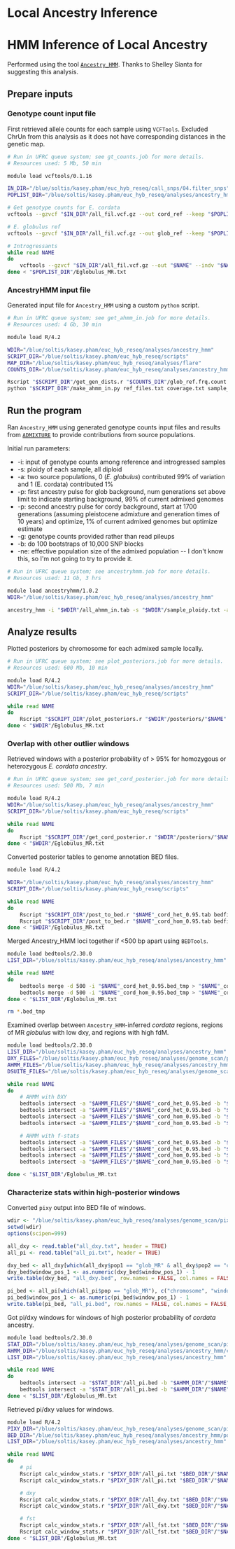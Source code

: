 # Local Ancestry Inference
# HMM Inference of Local Ancestry
Performed using the tool [`Ancestry_HMM`](https://github.com/russcd/Ancestry_HMM). Thanks to Shelley Sianta for suggesting this analysis.

## Prepare inputs
### Genotype count input file

First retrieved allele counts for each sample using `VCFTools`. Excluded ChrUn from this analysis as it does not have corresponding distances in the genetic map.

```bash
# Run in UFRC queue system; see gt_counts.job for more details.
# Resources used: 5 Mb, 50 min

module load vcftools/0.1.16 

IN_DIR="/blue/soltis/kasey.pham/euc_hyb_reseq/call_snps/04.filter_snps"
POPLIST_DIR="/blue/soltis/kasey.pham/euc_hyb_reseq/analyses/ancestry_hmm"

# Get genotype counts for E. cordata
vcftools --gzvcf "$IN_DIR"/all_fil.vcf.gz --out cord_ref --keep "$POPLIST_DIR"/Ecordata.txt --min-alleles 1 --max-alleles 2 --not-chr ChrUn --counts

# E. globulus ref
vcftools --gzvcf "$IN_DIR"/all_fil.vcf.gz --out glob_ref --keep "$POPLIST_DIR"/Eglobulus_ref.txt --min-alleles 1 --max-alleles 2 --not-chr ChrUn --counts

# Introgressants
while read NAME
do
    vcftools --gzvcf "$IN_DIR"/all_fil.vcf.gz --out "$NAME" --indv "$NAME" --min-alleles 1 --max-alleles 2 --not-chr ChrUn --counts
done < "$POPLIST_DIR"/Eglobulus_MR.txt
```

### AncestryHMM input file
Generated input file for `Ancestry_HMM` using a custom `python` script.

```bash
# Run in UFRC queue system; see get_ahmm_in.job for more details.
# Resources used: 4 Gb, 30 min

module load R/4.2

WDIR="/blue/soltis/kasey.pham/euc_hyb_reseq/analyses/ancestry_hmm"
SCRIPT_DIR="/blue/soltis/kasey.pham/euc_hyb_reseq/scripts"
MAP_DIR="/blue/soltis/kasey.pham/euc_hyb_reseq/analyses/flare"
COUNTS_DIR="/blue/soltis/kasey.pham/euc_hyb_reseq/analyses/ancestry_hmm/gt_counts"

Rscript "$SCRIPT_DIR"/get_gen_dists.r "$COUNTS_DIR"/glob_ref.frq.count "$MAP_DIR"/1060_LH_F2_manual_copy.map gen_dists.tab
python "$SCRIPT_DIR"/make_ahmm_in.py ref_files.txt coverage.txt sample_files.txt gen_dists.tab all_ahmm_in.tab
```

## Run the program
Ran `Ancestry_HMM` using generated genotype counts input files and results from [`ADMIXTURE`](https://github.com/kaseykhanhpham/eucalyptus-hybrid-resequencing/tree/main/05.analyses/wg_ADMIXTURE) to provide contributions from source populations.

Initial run parameters:
* -i: input of genotype counts among reference and introgressed samples
* -s: ploidy of each sample, all diploid
* -a: two source populations, 0 (_E. globulus_) contributed 99% of variation and 1 (E. cordata) contributed 1%
* -p: first ancestry pulse for glob background, num generations set above limit to indicate starting background, 99% of current admixed genomes 
* -p: second ancestry pulse for cordy background, start at 1700 generations (assuming pleistocene admixture and generation times of 10 years) and optimize, 1% of current admixed genomes but optimize estimate
* -g: genotype counts provided rather than read pileups
* -b: do 100 bootstraps of 10,000 SNP blocks
* -ne: effective population size of the admixed population -- I don't know this, so I'm not going to try to provide it.

```bash
# Run in UFRC queue system; see ancestryhmm.job for more details.
# Resources used: 11 Gb, 3 hrs

module load ancestryhmm/1.0.2
WDIR="/blue/soltis/kasey.pham/euc_hyb_reseq/analyses/ancestry_hmm"

ancestry_hmm -i "$WDIR"/all_ahmm_in.tab -s "$WDIR"/sample_ploidy.txt -a 2 0.99 0.01 -p 0 100000 0.99 -p 1 -1700 0.01 -g -b 100 1000
```

## Analyze results

Plotted posteriors by chromosome for each admixed sample locally.
```bash
# Run in UFRC queue system; see plot_posteriors.job for more details.
# Resources used: 600 Mb, 10 min

module load R/4.2
WDIR="/blue/soltis/kasey.pham/euc_hyb_reseq/analyses/ancestry_hmm"
SCRIPT_DIR="/blue/soltis/kasey.pham/euc_hyb_reseq/scripts"

while read NAME
do
    Rscript "$SCRIPT_DIR"/plot_posteriors.r "$WDIR"/posteriors/"$NAME".posterior "goldenrod1,green3,deepskyblue4"
done < "$WDIR"/Eglobulus_MR.txt
```

### Overlap with other outlier windows

Retrieved windows with a posterior probability of > 95% for homozygous or heterozygous _E. cordata ancestry_.

```bash
# Run in UFRC queue system; see get_cord_posterior.job for more details.
# Resources used: 500 Mb, 7 min

module load R/4.2
WDIR="/blue/soltis/kasey.pham/euc_hyb_reseq/analyses/ancestry_hmm"
SCRIPT_DIR="/blue/soltis/kasey.pham/euc_hyb_reseq/scripts"

while read NAME
do
    Rscript "$SCRIPT_DIR"/get_cord_posterior.r "$WDIR"/posteriors/"$NAME".posterior "$NAME"_cord 0.95
done < "$WDIR"/Eglobulus_MR.txt
```

Converted posterior tables to genome annotation BED files.

```bash
module load R/4.2

WDIR="/blue/soltis/kasey.pham/euc_hyb_reseq/analyses/ancestry_hmm"
SCRIPT_DIR="/blue/soltis/kasey.pham/euc_hyb_reseq/scripts"

while read NAME
do
    Rscript "$SCRIPT_DIR"/post_to_bed.r "$NAME"_cord_het_0.95.tab bedfiles/"$NAME"_cord_het_0.95.bed_tmp
    Rscript "$SCRIPT_DIR"/post_to_bed.r "$NAME"_cord_hom_0.95.tab bedfiles/"$NAME"_cord_hom_0.95.bed_tmp
done < "$WDIR"/Eglobulus_MR.txt
```

Merged Ancestry_HMM loci together if <500 bp apart using `BEDTools`.

```bash
module load bedtools/2.30.0
LIST_DIR="/blue/soltis/kasey.pham/euc_hyb_reseq/analyses/ancestry_hmm"

while read NAME
do
    bedtools merge -d 500 -i "$NAME"_cord_het_0.95.bed_tmp > "$NAME"_cord_het_0.95.bed
    bedtools merge -d 500 -i "$NAME"_cord_hom_0.95.bed_tmp > "$NAME"_cord_hom_0.95.bed
done < "$LIST_DIR"/Eglobulus_MR.txt

rm *.bed_tmp
```

Examined overlap between `Ancestry_HMM`-inferred _cordata_ regions, regions of MR _globulus_ with low dxy, and regions with high fdM.

```bash
module load bedtools/2.30.0
LIST_DIR="/blue/soltis/kasey.pham/euc_hyb_reseq/analyses/ancestry_hmm"
DXY_FILES="/blue/soltis/kasey.pham/euc_hyb_reseq/analyses/genome_scan/pixy/individuals/outlier_files/bedfiles"
AHMM_FILES="/blue/soltis/kasey.pham/euc_hyb_reseq/analyses/ancestry_hmm/cord_loci/bedfiles"
DSUITE_FILES="/blue/soltis/kasey.pham/euc_hyb_reseq/analyses/genome_scan/dsuite"

while read NAME
do
    # AHMM with DXY
    bedtools intersect -a "$AHMM_FILES"/"$NAME"_cord_het_0.95.bed -b "$DXY_FILES"/cord_"$NAME"_dxy_outl_p95.bed > "$NAME"_ahmm_het_dxy_p95.bed
    bedtools intersect -a "$AHMM_FILES"/"$NAME"_cord_het_0.95.bed -b "$DXY_FILES"/cord_"$NAME"_dxy_outl_p90.bed > "$NAME"_ahmm_het_dxy_p90.bed
    bedtools intersect -a "$AHMM_FILES"/"$NAME"_cord_hom_0.95.bed -b "$DXY_FILES"/cord_"$NAME"_dxy_outl_p95.bed > "$NAME"_ahmm_hom_dxy_p95.bed
    bedtools intersect -a "$AHMM_FILES"/"$NAME"_cord_hom_0.95.bed -b "$DXY_FILES"/cord_"$NAME"_dxy_outl_p90.bed > "$NAME"_ahmm_hom_dxy_p90.bed

    # AHMM with f-stats
    bedtools intersect -a "$AHMM_FILES"/"$NAME"_cord_het_0.95.bed -b "$DSUITE_FILES"/fDm_40_20_outliers_p05.bed > "$NAME"_ahmm_het_fDm.bed
    bedtools intersect -a "$AHMM_FILES"/"$NAME"_cord_het_0.95.bed -b "$DSUITE_FILES"/df_40_20_outliers_p05.bed > "$NAME"_ahmm_het_df.bed
    bedtools intersect -a "$AHMM_FILES"/"$NAME"_cord_hom_0.95.bed -b "$DSUITE_FILES"/fDm_40_20_outliers_p05.bed > "$NAME"_ahmm_hom_fDm.bed
    bedtools intersect -a "$AHMM_FILES"/"$NAME"_cord_hom_0.95.bed -b "$DSUITE_FILES"/df_40_20_outliers_p05.bed > "$NAME"_ahmm_hom_df.bed

done < "$LIST_DIR"/Eglobulus_MR.txt
```

### Characterize stats within high-posterior windows

Converted `pixy` output into BED file of windows.

```R
wdir <- "/blue/soltis/kasey.pham/euc_hyb_reseq/analyses/genome_scan/pixy"
setwd(wdir)
options(scipen=999)

all_dxy <- read.table("all_dxy.txt", header = TRUE)
all_pi <- read.table("all_pi.txt", header = TRUE)

dxy_bed <- all_dxy[which(all_dxy$pop1 == "glob_MR" & all_dxy$pop2 == "cord_MR"), c("chromosome", "window_pos_1", "window_pos_2")]
dxy_bed$window_pos_1 <- as.numeric(dxy_bed$window_pos_1) - 1
write.table(dxy_bed, "all_dxy.bed", row.names = FALSE, col.names = FALSE, quote = FALSE, sep = "\t")

pi_bed <- all_pi[which(all_pi$pop == "glob_MR"), c("chromosome", "window_pos_1", "window_pos_2")]
pi_bed$window_pos_1 <- as.numeric(pi_bed$window_pos_1) - 1
write.table(pi_bed, "all_pi.bed", row.names = FALSE, col.names = FALSE, quote = FALSE, sep = "\t")
```

Got pi/dxy windows for windows of high posterior probability of _cordata_ ancestry.

```bash
module load bedtools/2.30.0
STAT_DIR="/blue/soltis/kasey.pham/euc_hyb_reseq/analyses/genome_scan/pixy"
AHMM_DIR="/blue/soltis/kasey.pham/euc_hyb_reseq/analyses/ancestry_hmm/cord_loci/bedfiles"
LIST_DIR="/blue/soltis/kasey.pham/euc_hyb_reseq/analyses/ancestry_hmm"

while read NAME
do
    bedtools intersect -a "$STAT_DIR"/all_pi.bed -b "$AHMM_DIR"/"$NAME"_cord_hom_0.95.bed -wa > "$NAME"_cord_hom_0.95_pixy_windows.bed
    bedtools intersect -a "$STAT_DIR"/all_pi.bed -b "$AHMM_DIR"/"$NAME"_cord_het_0.95.bed -wa > "$NAME"_cord_het_0.95_pixy_windows.bed
done < "$LIST_DIR"/Eglobulus_MR.txt


```

Retrieved pi/dxy values for windows.

```bash
module load R/4.2
PIXY_DIR="/blue/soltis/kasey.pham/euc_hyb_reseq/analyses/genome_scan/pixy"
BED_DIR="/blue/soltis/kasey.pham/euc_hyb_reseq/analyses/ancestry_hmm/post_stats/pixy_windows"
LIST_DIR="/blue/soltis/kasey.pham/euc_hyb_reseq/analyses/ancestry_hmm"

while read NAME
do
    # pi
    Rscript calc_window_stats.r "$PIXY_DIR"/all_pi.txt "$BED_DIR"/"$NAME"_cord_hom_0.95_pixy_windows.bed 40 "pi" "glob_MR"
    Rscript calc_window_stats.r "$PIXY_DIR"/all_pi.txt "$BED_DIR"/"$NAME"_cord_het_0.95_pixy_windows.bed 40 "pi" "glob_MR"

    # dxy
    Rscript calc_window_stats.r "$PIXY_DIR"/all_dxy.txt "$BED_DIR"/"$NAME"_cord_hom_0.95_pixy_windows.bed 40 "dxy" "glob_MR" "cord_MR"
    Rscript calc_window_stats.r "$PIXY_DIR"/all_dxy.txt "$BED_DIR"/"$NAME"_cord_het_0.95_pixy_windows.bed 40 "dxy" "glob_MR" "cord_MR"

    # fst
    Rscript calc_window_stats.r "$PIXY_DIR"/all_fst.txt "$BED_DIR"/"$NAME"_cord_hom_0.95_pixy_windows.bed 40 "fst" "glob_MR" "cord_MR"
    Rscript calc_window_stats.r "$PIXY_DIR"/all_fst.txt "$BED_DIR"/"$NAME"_cord_het_0.95_pixy_windows.bed 40 "fst" "glob_MR" "cord_MR"
done < "$LIST_DIR"/Eglobulus_MR.txt
```